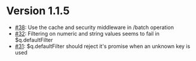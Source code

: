 # Version 1.1.5

- [#38](https://github.com/dimitrydhondt/sri4node/issues/38): Use the cache and security middleware in /batch operation
- [#32](https://github.com/dimitrydhondt/sri4node/issues/32): Filtering on numeric and string values seems to fail in $q.defaultFilter
- [#31](https://github.com/dimitrydhondt/sri4node/issues/31): $q.defaultFilter should reject it's promise when an unknown key is used
